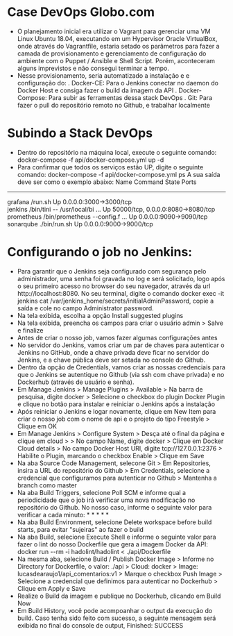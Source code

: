 # Case DevOps Globo.com

- O planejamento inicial era utilizar o Vagrant para gerenciar uma VM Linux Ubuntu 18.04, executando em um Hypervisor Oracle VirtualBox, onde através do Vagrantfile, estaria setado os parâmetros para fazer a camada de provisionamento e gerenciamento de configuração do ambiente com o Puppet / Ansible e Shell Script. Porém, aconteceram alguns imprevistos e não consegui terminar a tempo.
- Nesse provisionamento, seria automatizado a instalação e e configuração do: . Docker-CE: Para o Jenkins conectar no daemon do Docker Host e consiga fazer o build da imagem da API . Docker-Compose: Para subir as ferramentas dessa stack DevOps . Git: Para fazer o pull do repositório remoto no Github, e trabalhar localmente

# Subindo a Stack DevOps

- Dentro do repositório na máquina local, execute o seguinte comando: docker-compose -f api/docker-compose.yml up -d
- Para confirmar que todos os serviços estão UP, digite o seguinte comando: docker-compose -f api/docker-compose.yml ps
A sua saída deve ser como o exemplo abaixo:
Name                 Command               State                 Ports              
---------------------------------------------------------------------------------------
grafana      /run.sh                          Up      0.0.0.0:3000->3000/tcp           
jenkins      /bin/tini -- /usr/local/bi ...   Up      50000/tcp, 0.0.0.0:8080->8080/tcp
prometheus   /bin/prometheus --config.f ...   Up      0.0.0.0:9090->9090/tcp           
sonarqube    ./bin/run.sh                     Up      0.0.0.0:9000->9000/tcp

# Configurando o job no Jenkins:
- Para garantir que o Jenkins seja configurado com segurança pelo administrador, uma senha foi gravada no log e será solicitado, logo após o seu primeiro acesso no browser do seu navegador, através da url http://localhost:8080. No seu terminal, digite o comando docker exec -it jenkins cat /var/jenkins_home/secrets/initialAdminPassword, copie a saída e cole no campo Administrator password.
- Na tela exibida, escolha a opção Install suggested plugins
- Na tela exibida, preencha os campos para criar o usuário admin > Salve e finalize
- Antes de criar o nosso job, vamos fazer algumas configurações antes
- No servidor do Jenkins, vamos criar um par de chaves para autenticar o Jenkins no GitHub, onde a chave privada deve ficar no servidor do Jenkins, e a chave pública deve ser setada no console do Github.
- Dentro da opção de Credentials, vamos criar as nossas credenciais para que o Jenkins se autentique no Github (via ssh com chave privada) e no Dockerhub (através de usuário e senha).
- Em Manage Jenkins > Manage Plugins > Available > Na barra de pesquisa, digite docker > Selecione o checkbox do plugin Docker Plugin e clique no botão para instalar e reiniciar o Jenkins após a instalação
- Após reiniciar o Jenkins e logar novamente, clique em New Item para criar o nosso job com o nome de api e o projeto do tipo Freestyle > Clique em OK
- Em Manage Jenkins > Configure System > Desça até o final da página e clique em cloud > > No campo Name, digite docker > Clique em Docker Cloud details > No campo Docker Host URI, digite tcp://127.0.0.1:2376 > Habilite o Plugin, marcando o checkbox Enable > Clique em Save
- Na aba Source Code Management, selecone Git > Em Repositories, insira a URL do repositório do Github > Em Credentials, selecione a credencial que configuramos para autenticar no Github > Mantenha a branch como master
- Na aba Build Triggers, selecione Poll SCM e informe qual a periodicidade que o job irá verificar uma nova modificação no repositório do Github. No nosso caso, informe o seguinte valor para verificar a cada minuto: * * * * *
- Na aba Build Environment, selecione Delete workspace before build starts, para evitar "sujeiras" ao fazer o build
- Na aba Build, selecione Execute Shell e informe o seguinte valor para fazer o lint do nosso Dockerfile que gera a imagem Docker da API: docker run --rm -i hadolint/hadolint < ./api/Dockerfile
- Na mesma aba, selecione Build / Publish Docker Image > Informe no Directory for Dockerfile, o valor: ./api > Cloud: docker > Image: lucasdearaujo1/api_comentarios:v1 > Marque o checkbox Push Image > Selecione a credencial que definimos para autenticar no Dockerhub > Clique em Apply e Save
- Realize o Build da imagem e publique no Dockerhub, clicando em Build Now
- Em Build History, você pode acompoanhar o output da execução do build. Caso tenha sido feito com sucesso, a seguinte mensagem será exibida no final do console de output, Finished: SUCCESS
